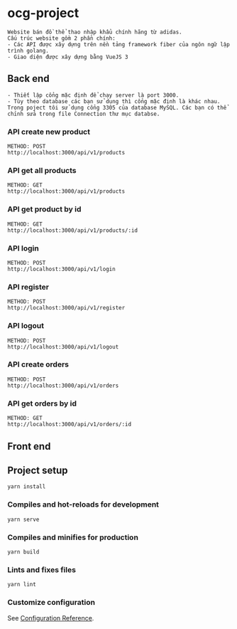 # ocg-project
```
Website bán đồ thể thao nhập khẩu chính hãng từ adidas.
Cấu trúc website gồm 2 phần chính: 
- Các API được xây dựng trên nền tảng framework fiber của ngôn ngữ lập trình golang.
- Giao diện được xây dựng bằng VueJS 3

```
## Back end 
```
- Thiết lập cổng mặc định để chạy server là port 3000.
- Tùy theo database các bạn sử dụng thì cổng mặc định là khác nhau. Trong poject tôi sử dụng cổng 3305 của database MySQL. Các bạn có thể chỉnh sửa trong file Connection thư mục databse.
```
### API create new product
```
METHOD: POST
http://localhost:3000/api/v1/products
```

### API get all products
```
METHOD: GET
http://localhost:3000/api/v1/products
``` 
### API get product by id
```
METHOD: GET
http://localhost:3000/api/v1/products/:id
``` 
### API login
```
METHOD: POST
http://localhost:3000/api/v1/login
``` 
### API register
```
METHOD: POST
http://localhost:3000/api/v1/register
``` 
### API logout
```
METHOD: POST
http://localhost:3000/api/v1/logout
``` 

### API create orders
```
METHOD: POST
http://localhost:3000/api/v1/orders
``` 
### API get orders by id
```
METHOD: GET
http://localhost:3000/api/v1/orders/:id
``` 

## Front end

## Project setup
```
yarn install
```

### Compiles and hot-reloads for development
```
yarn serve
```

### Compiles and minifies for production
```
yarn build
```

### Lints and fixes files
```
yarn lint
```

### Customize configuration
See [Configuration Reference](https://cli.vuejs.org/config/).
